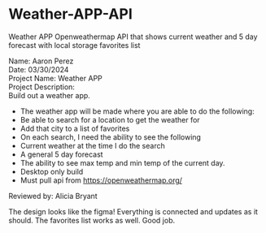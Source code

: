 # Weather-APP-API
Weather APP Openweathermap API that shows current weather and 5 day forecast with local storage favorites list

Name: Aaron Perez <br>
Date: 03/30/2024 <br>
Project Name: Weather APP <br>
Project Description: <br>
Build out a weather app. <br>
* The weather app will be made where you are able to do the following: <br>
* Be able to search for a location to get the weather for <br>
* Add that city to a list of favorites <br>
* On each search, I need the ability to see the following <br>
* Current weather at the time I do the search <br>
* A general 5 day forecast <br>
* The ability to see max temp and min temp of the current day. <br>
* Desktop only build <br>
* Must pull api from https://openweathermap.org/ <br>

Reviewed by: Alicia Bryant

The design looks like the figma! Everything is connected and updates as it should. The favorites list works as well. Good job.


